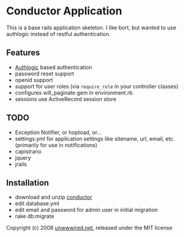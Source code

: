 # Conductor Application

This is a base rails application skeleton. I like bort, but wanted to use authlogic instead of restful authentication.

## Features

  - [Authlogic](http://github.com/binarylogic/authlogic) based authentication
  - password reset support
  - openid support
  - support for user roles (via `require_role` in your controller classes)
  - configures will_paginate gem in environment.rb
  - sessions use ActiveRecord session store

## TODO

  - Exception Notifier, or hoptoad, or...
  - settings.yml for application settings like sitename, url, email, etc. (primarily for use in notifications)
  - capistrano
  - jquery
  - jrails

## Installation

  - download and unzip [conductor](http://github.com/sbfaulkner/conductor)
  - edit database.yml
  - edit email and password for admin user in initial migration
  - rake db:migrate

Copyright (c) 2008 [unwwwired.net](http://unwwwired.net), released under the MIT license
